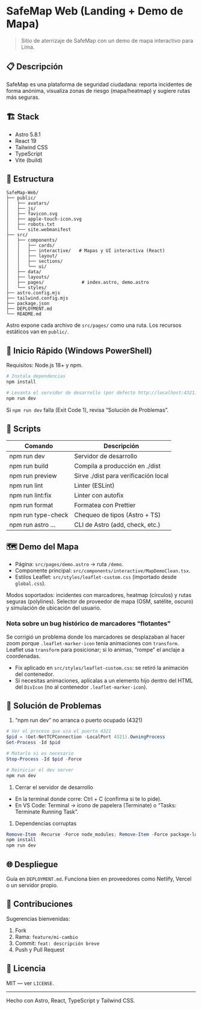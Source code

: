 # SafeMap Web (Landing + Demo de Mapa)

> Sitio de aterrizaje de SafeMap con un demo de mapa interactivo para Lima.

## 📋 Descripción

SafeMap es una plataforma de seguridad ciudadana: reporta incidentes de forma anónima, visualiza zonas de riesgo (mapa/heatmap) y sugiere rutas más seguras.

## 🏗️ Stack

- Astro 5.8.1
- React 19
- Tailwind CSS
- TypeScript
- Vite (build)

## 📁 Estructura

```text
SafeMap-Web/
├── public/
│   ├── avatars/
│   ├── js/
│   ├── favicon.svg
│   ├── apple-touch-icon.svg
│   ├── robots.txt
│   └── site.webmanifest
├── src/
│   ├── components/
│   │   ├── cards/
│   │   ├── interactive/   # Mapas y UI interactiva (React)
│   │   ├── layout/
│   │   ├── sections/
│   │   └── ui/
│   ├── data/
│   ├── layouts/
│   ├── pages/              # index.astro, demo.astro
│   └── styles/
├── astro.config.mjs
├── tailwind.config.mjs
├── package.json
├── DEPLOYMENT.md
└── README.md
```

Astro expone cada archivo de `src/pages/` como una ruta. Los recursos estáticos van en `public/`.

## 🚀 Inicio Rápido (Windows PowerShell)

Requisitos: Node.js 18+ y npm.

```powershell
# Instala dependencias
npm install

# Levanta el servidor de desarrollo (por defecto http://localhost:4321)
npm run dev
```

Si `npm run dev` falla (Exit Code 1), revisa “Solución de Problemas”.

## 🧞 Scripts

| Comando            | Descripción                          |
| ------------------ | ------------------------------------ |
| npm run dev        | Servidor de desarrollo               |
| npm run build      | Compila a producción en ./dist       |
| npm run preview    | Sirve ./dist para verificación local |
| npm run lint       | Linter (ESLint)                      |
| npm run lint:fix   | Linter con autofix                   |
| npm run format     | Formatea con Prettier                |
| npm run type-check | Chequeo de tipos (Astro + TS)        |
| npm run astro …    | CLI de Astro (add, check, etc.)      |

## 🗺️ Demo del Mapa

- Página: `src/pages/demo.astro` → ruta `/demo`.
- Componente principal: `src/components/interactive/MapDemoClean.tsx`.
- Estilos Leaflet: `src/styles/leaflet-custom.css` (importado desde `global.css`).

Modos soportados: incidentes con marcadores, heatmap (círculos) y rutas seguras (polylines). Selector de proveedor de mapa (OSM, satélite, oscuro) y simulación de ubicación del usuario.

### Nota sobre un bug histórico de marcadores “flotantes”

Se corrigió un problema donde los marcadores se desplazaban al hacer zoom porque `.leaflet-marker-icon` tenía animaciones con `transform`. Leaflet usa `transform` para posicionar; si lo animas, “rompe” el anclaje a coordenadas.

- Fix aplicado en `src/styles/leaflet-custom.css`: se retiró la animación del contenedor.
- Si necesitas animaciones, aplícalas a un elemento hijo dentro del HTML del `DivIcon` (no al contenedor `.leaflet-marker-icon`).

## 🔧 Solución de Problemas

1. “npm run dev” no arranca o puerto ocupado (4321)

```powershell
# Ver el proceso que usa el puerto 4321
$pid = (Get-NetTCPConnection -LocalPort 4321).OwningProcess
Get-Process -Id $pid

# Matarlo si es necesario
Stop-Process -Id $pid -Force

# Reiniciar el dev server
npm run dev
```

1. Cerrar el servidor de desarrollo

- En la terminal donde corre: Ctrl + C (confirma si te lo pide).
- En VS Code: Terminal → ícono de papelera (Terminate) o “Tasks: Terminate Running Task”.

1. Dependencias corruptas

```powershell
Remove-Item -Recurse -Force node_modules; Remove-Item -Force package-lock.json
npm install
npm run dev
```

## 🌐 Despliegue

Guía en `DEPLOYMENT.md`. Funciona bien en proveedores como Netlify, Vercel o un servidor propio.

## 🤝 Contribuciones

Sugerencias bienvenidas:

1. Fork
2. Rama: `feature/mi-cambio`
3. Commit: `feat: descripción breve`
4. Push y Pull Request

## 📄 Licencia

MIT — ver `LICENSE`.

---

Hecho con Astro, React, TypeScript y Tailwind CSS.
